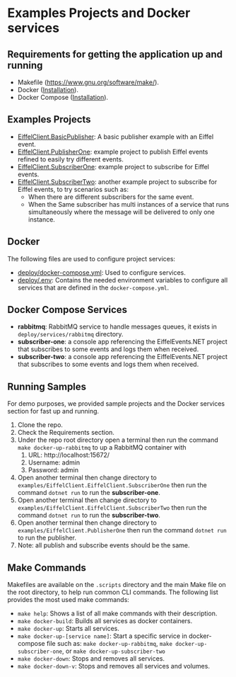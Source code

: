 # Examples Projects and Docker services

## Requirements for getting the application up and running ##

- Makefile (<https://www.gnu.org/software/make/>).
- Docker ([Installation](https://docs.docker.com/engine/installation/)).
- Docker Compose ([Installation](https://docs.docker.com/compose/install/)).

## Examples Projects

- [EiffelClient.BasicPublisher](EiffelClient.BasicPublisher): A basic publisher example with an Eiffel event.
- [EiffelClient.PublisherOne](EiffelClient.PublisherOne): example project to publish Eiffel events refined to easily try different events.
- [EiffelClient.SubscriberOne](EiffelClient.SubscriberOne): example project to subscribe for Eiffel events.
- [EiffelClient.SubscriberTwo](EiffelClient.SubscriberTwo): another example project to subscribe for Eiffel events, to try scenarios such as:
  - When there are different subscribers for the same event.
  - When the Same subscriber has multi instances of a service that runs simultaneously where the message will be delivered to only one instance.

## Docker ##

The following files are used to configure project services:

- [deploy/docker-compose.yml](deploy/docker-compose.yml): Used to configure services.
- [deploy/.env](deploy/.env): Contains the needed environment variables to configure all services that are defined in the `docker-compose.yml`.

## Docker Compose Services

- **rabbitmq**: RabbitMQ service to handle messages queues, it exists in `deploy/services/rabbitmq` directory.
- **subscriber-one**: a console app referencing the EiffelEvents.NET project that subscribes to some events and logs them when received.
- **subscriber-two**: a console app referencing the EiffelEvents.NET project that subscribes to some events and logs them when received.

## Running Samples

For demo purposes, we provided sample projects and the Docker services section for fast up and running.  

1. Clone the repo.
1. Check the Requirements section.
1. Under the repo root directory open a terminal then run the command  `make docker-up-rabbitmq` to up a RabbitMQ container with
   1. URL: http://localhost:15672/
   1. Username: admin
   1. Password: admin
1. Open another terminal then change directory to `examples/EiffelClient.EiffelClient.SubscriberOne` then run the command `dotnet run` to run the **subscriber-one**.
1. Open another terminal then change directory to `examples/EiffelClient.EiffelClient.SubscriberTwo` then run the command `dotnet run` to run the **subscriber-two**.
1. Open another terminal then change directory to `examples/EiffelClient.PublisherOne` then run the command `dotnet run` to run the publisher.
1. Note: all publish and subscribe events should be the same.

## Make Commands ##

Makefiles are available on the `.scripts` directory and the main Make file on the root directory,  to help run common CLI commands.
The following list provides the most used make commands:

- `make help`: Shows a list of all make commands with their description.
- `make docker-build`: Builds all services as docker containers.
- `make docker-up`: Starts all services.
- `make docker-up-[service name]`: Start a specific service in docker-compose file such as: `make docker-up-rabbitmq`, `make docker-up-subscriber-one`, or `make docker-up-subscriber-two`
- `make docker-down`: Stops and removes all services.
- `make docker-down-v`: Stops and removes all services and volumes.